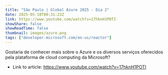 ```yaml
---
title: "São Paulo | Global Azure 2025 - Dia 2"
date: 2025-05-10T00:31:23Z
link: https://www.youtube.com/watch?v=17hknH1POTI
showShare: false
showReadTime: false
thumbnail: images/azure.png
tags: ["developer.microsoft.com/en-us/reactor"]
---
```

Gostaria de conhecer mais sobre o Azure e os diversos serviços oferecidos pela plataforma de cloud computing da Microsoft?

- Link to article: https://www.youtube.com/watch?v=17hknH1POTI